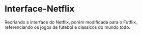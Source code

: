 # Interface-Netflix
Recriando a interface do Netflix, porém modificada para o Futflix, referenciando os jogos de futebol e classicos do mundo todo.
